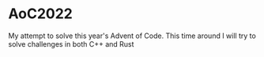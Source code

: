 # AoC2022

My attempt to solve this year's Advent of Code. This time around I will try to solve challenges in both C++ and Rust

